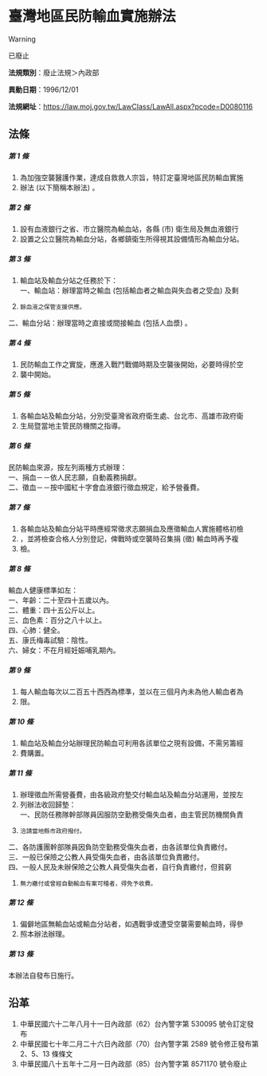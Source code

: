 # 臺灣地區民防輸血實施辦法


> [!WARNING]
> 已廢止


**法規類別**：廢止法規＞內政部

**異動日期**：1996/12/01  

**法規網址**：https://law.moj.gov.tw/LawClass/LawAll.aspx?pcode=D0080116



## 法條
##### 第 1 條
1. 為加強空襲醫護作業，達成自救救人宗旨，特訂定臺灣地區民防輸血實施
1. 辦法 (以下簡稱本辦法) 。

##### 第 2 條
1. 設有血液銀行之省、市立醫院為輸血站，各縣 (市) 衛生局及無血液銀行
1. 設置之公立醫院為輸血分站，各鄉鎮衛生所得視其設備情形為輸血分站。

##### 第 3 條
1. 輸血站及輸血分站之任務於下：  
一、輸血站：辦理當時之輸血 (包括輸血者之輸血與失血者之受血) 及剩
1.     餘血液之保管支援供應。  
二、輸血分站：辦理當時之直接或間接輸血 (包括人血漿) 。

##### 第 4 條
1. 民防輸血工作之實旋，應進入戰鬥戰備時期及空襲後開始，必要時得於空
1. 襲中開始。

##### 第 5 條
1. 各輸血站及輸血分站，分別受臺灣省政府衛生處、台北市、高雄市政府衛
1. 生局暨當地主管民防機關之指導。

##### 第 6 條
民防輸血來源，按左列兩種方式辦理：  
一、捐血－－依人民志願，自動義務捐獻。  
二、徵血－－按中國紅十字會血液銀行徵血規定，給予營養費。

##### 第 7 條
1. 各輸血站及輸血分站平時應經常徵求志願捐血及應徵輸血人實施體格初檢
1. ，並將檢查合格人分別登記，俾戰時或空襲時召集捐 (徵) 輸血時再予複
1. 檢。

##### 第 8 條
輸血人健康標準如左：  
一、年齡：二十至四十五歲以內。  
二、體重：四十五公斤以上。  
三、血色素：百分之八十以上。  
四、心肺：健全。  
五、康氏梅毒試驗：陰性。  
六、婦女：不在月經妊娠哺乳期內。

##### 第 9 條
1. 每人輸血每次以二百五十西西為標準，並以在三個月內未為他人輸血者為
1. 限。

##### 第 10 條
1. 輸血站及輸血分站辦理民防輸血可利用各該單位之現有設備，不需另籌經
1. 費購置。

##### 第 11 條
1. 辦理徵血所需營養費，由各級政府墊交付輸血站及輸血分站運用，並按左
1. 列辦法收回歸墊：  
一、民防任務隊幹部隊員因服防空勤務受傷失血者，由主管民防機關負責
1.     洽請當地縣市政府撥付。  
二、各防護團幹部隊員因負防空勤務受傷失血者，由各該單位負責繳付。  
三、一般已保險之公教人員受傷失血者，由各該單位負責繳付。  
四、一般人民及未辦保險之公教人員受傷失血者，自行負責繳付，但貧窮
1.     無力繳付或曾經自動輸血有案可稽者，得免予收費。

##### 第 12 條
1. 偏僻地區無輸血站或輸血分站者，如遇戰爭或遭受空襲需要輸血時，得參
1. 照本辦法辦理。

##### 第 13 條
本辦法自發布日施行。

## 沿革
1. 中華民國六十二年八月十一日內政部（62）台內警字第 530095 號令訂定發布
1. 中華民國七十年二月二十六日內政部（70）台內警字第 2589 號令修正發布第 2、5、13 條條文
1. 中華民國八十五年十二月一日內政部（85）台內警字第 8571170  號令廢止
